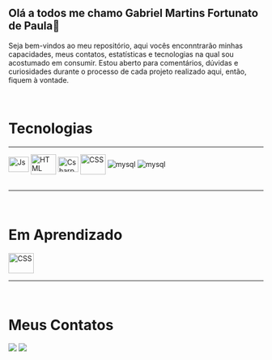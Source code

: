 ## Olá a todos me chamo Gabriel Martins Fortunato de Paula👋
<p>Seja bem-vindos ao meu repositório, aqui vocês enconntrarão minhas capacidades, meus contatos, estatísticas e tecnologias na qual sou acostumado em consumir. Estou aberto para comentários, dúvidas e curiosidades durante o processo de cada projeto realizado aqui, então, fiquem à vontade.</p>


<!--
- 🔭 Eu estou a procura de um estágio de trabalho.
- 🌱 Estudo  C#, HTML, JavaScript e CSS no Senac de Itaquera.
- 👯 Estou buscando colaborar em uma multinacional.
- 🤔 Por enquanto estou resolvendo problemas de programação.
- 💬 Pergunte-me sobre C# e HTML ficarei feliz em responder.
- 📫 How to reach me: gabrielmartins180706@gmail.com
- 😄 Pronouns: he/him
- ⚡ Fun fact: Estudando igual um cachorro.
- ✅ Estou certo de que meus erros me darão ideias novas.
-->
<div style="display: inline_block"><br>
  <h1> Tecnologias </h1>
  <hr>
  <img align="center" alt="Js" height="30" width="40" src="https://cdn.jsdelivr.net/gh/devicons/devicon@latest/icons/javascript/javascript-original.svg">
  <img align="center" alt="HTML" height="40" width="50" src="https://cdn.jsdelivr.net/gh/devicons/devicon@latest/icons/html5/html5-original-wordmark.svg">
  <img align="center" alt="Csharp" height="30" width="40" src="https://cdn.jsdelivr.net/gh/devicons/devicon@latest/icons/csharp/csharp-original.svg">
  <img align="center" alt="CSS" height="40" width="50" src="https://cdn.jsdelivr.net/gh/devicons/devicon@latest/icons/css3/css3-original-wordmark.svg">
   <img align="center" alt="mysql" src="https://cdn.jsdelivr.net/gh/devicons/devicon@latest/icons/mariadb/mariadb-original.svg">
  <img align="center" alt="mysql" src="https://cdn.jsdelivr.net/gh/devicons/devicon@latest/icons/mysql/mysql-original.svg">
</div><br>
<hr>
<br>
<h1> Em Aprendizado </h1>
    <img align="center" alt="CSS" height="40" width="50" src="https://cdn.jsdelivr.net/gh/devicons/devicon@latest/icons/c/c-original.svg">
    <hr><br>
    <h1>Meus Contatos</h1>
  <a href = "mailto:gabrielmartins180706@gmail.com"><img src="https://img.shields.io/badge/-Gmail-%23333?style=for-the-badge&logo=gmail&logoColor=white" target="_blank"></a>
  <a href="https://www.linkedin.com/in/gabriel-martins-09297934b/" target="_blank"><img src="https://img.shields.io/badge/-LinkedIn-%230077B5?style=for-the-badge&logo=linkedin&logoColor=white"></a>


           
          
